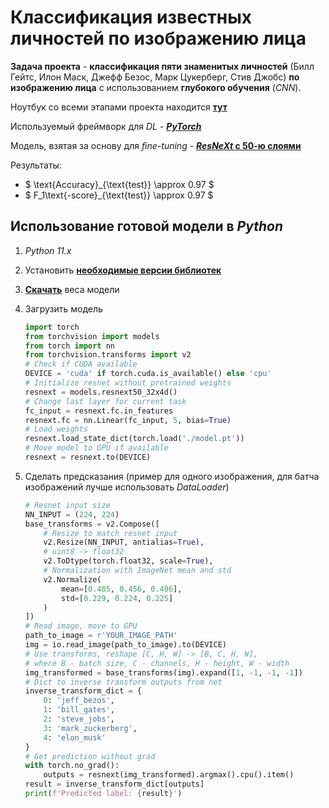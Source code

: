 # Классификация известных личностей по изображению лица
**Задача проекта** - **классификация пяти знаменитых личностей** (Билл Гейтс, Илон Маск, Джефф Безос, Марк Цукерберг, Стив Джобс) **по изображению лица** с использованием **глубокого обучения** (*CNN*).

Ноутбук со всеми этапами проекта находится [<b>тут</b>](./Celebrity%20classification.ipynb)

Используемый фреймворк для *DL* - [<b><i>PyTorch</i></b>](https://pytorch.org/)

Модель, взятая за основу для *fine-tuning* - [<b><i>ResNeXt</i> с 50-ю слоями</b>](https://pytorch.org/vision/main/models/generated/torchvision.models.resnext50_32x4d.html)

Результаты:
* $ \text{Accuracy}_{\text{test}} \approx 0.97 $
* $ F_1\text{-score}_{\text{test}} \approx 0.97 $

## Использование готовой модели в *Python*
1. *Python 11.x*

2. Установить [<b>необходимые версии библиотек</b>](./requirements.txt)

3. [<b>Скачать</b>](https://drive.google.com/file/d/1zIrWTQ9XIFITpYqLkuDQx9zOlK3Idzud/view) веса модели

4. Загрузить модель

    ```py
    import torch
    from torchvision import models
    from torch import nn
    from torchvision.transforms import v2
    # Check if CUDA available
    DEVICE = 'cuda' if torch.cuda.is_available() else 'cpu'
    # Initialize resnet without pretrained weights
    resnext = models.resnext50_32x4d()
    # Change last layer for current task
    fc_input = resnext.fc.in_features
    resnext.fc = nn.Linear(fc_input, 5, bias=True)
    # Load weights
    resnext.load_state_dict(torch.load('./model.pt'))
    # Move model to GPU if available
    resnext = resnext.to(DEVICE)
    ```

5. Сделать предсказания (пример для одного изображения, для батча изображений лучше использовать *DataLoader*)
    ```py
    # Resnet input size
    NN_INPUT = (224, 224)
    base_transforms = v2.Compose([
        # Resize to match resnet input
        v2.Resize(NN_INPUT, antialias=True),
        # uint8 -> float32
        v2.ToDtype(torch.float32, scale=True),
        # Normalization with ImageNet mean and std
        v2.Normalize(
            mean=[0.485, 0.456, 0.406], 
            std=[0.229, 0.224, 0.225]
        )
    ])
    # Read image, move to GPU
    path_to_image = r'YOUR_IMAGE_PATH'
    img = io.read_image(path_to_image).to(DEVICE)
    # Use transforms, reshape [C, H, W] -> [B, C, H, W],
    # where B - batch size, C - channels, H - height, W - width
    img_transformed = base_transforms(img).expand([1, -1, -1, -1])
    # Dict to inverse transform outputs from net
    inverse_transform_dict = {
        0: 'jeff_bezos',
        1: 'bill_gates',
        2: 'steve_jobs',
        3: 'mark_zuckerberg',
        4: 'elon_musk'
    }
    # Get prediction without grad
    with torch.no_grad():
        outputs = resnext(img_transformed).argmax().cpu().item()
    result = inverse_transform_dict[outputs]
    print(f'Predicted label: {result}')
    ```